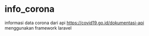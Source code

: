 # info_corona
informasi data corona dari api https://covid19.go.id/dokumentasi-api menggunakan framework laravel
